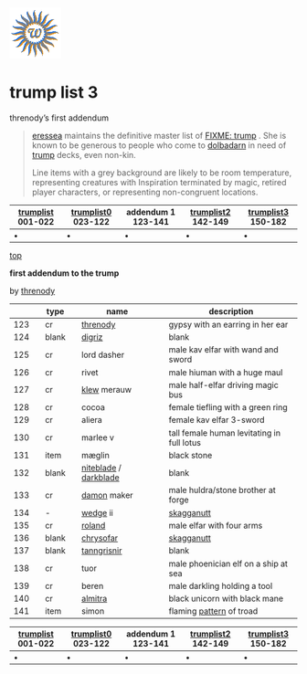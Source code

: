![wsun](assets/wsun.gif)

# trump list 3

 threnody’s first addendum
>
>    [eressea](eressea.md)  maintains the definitive master list of  [FIXME: trump](trump.md) . She is known to be generous to people who come to  [dolbadarn](dolbadarn.md)  in need of  [trump](trump.md)  decks, even non-kin. 
>
>   Line items with a grey background are likely to be room temperature, representing creatures with Inspiration terminated by magic, retired player characters, or representing non-congruent locations. 

|  [trumplist](trumplist.md) 001-022  |  [trumplist0](trumplist0.md) 023-122  | addendum 1 123-141  |  [trumplist2](trumplist2.md) 142-149  |  [trumplist3](trumplist3.md) 150-182  | 
| ----------------------------------- | ------------------------------------- | ------------------- | ------------------------------------- | ------------------------------------- | 
| •                                   | •                                     | •                   | •                                     | •                                     | 

 [top](#top) 

  **first addendum to the trump**

 by  [threnody](threnody.md) 

|       |   |  type   |   |  name                                                   |   |  description                                 | 
| ----- | - | ------- | - | ------------------------------------------------------- | - | -------------------------------------------- | 
|  123  |   |  cr     |   |  [threnody](threnody.md)                                |   |  gypsy with an earring in her ear            | 
|  124  |   |  blank  |   |  [digriz](digriz.md)                                    |   |  blank                                       | 
|  125  |   |  cr     |   |  lord dasher                                            |   |  male kav elfar with wand and sword          | 
|  126  |   |  cr     |   |  rivet                                                  |   |  male hiuman with a huge maul                | 
|  127  |   |  cr     |   |  [klew](klew.md) merauw                                 |   |  male half-elfar driving magic bus           | 
|  128  |   |  cr     |   |  cocoa                                                  |   |  female tiefling with a green ring           | 
|  129  |   |  cr     |   |  aliera                                                 |   |  female kav elfar 3-sword                    | 
|  130  |   |  cr     |   |  marlee v                                               |   |  tall female human levitating in full lotus  | 
|  131  |   |  item   |   |  mæglin                                                 |   |  black stone                                 | 
|  132  |   |  blank  |   |  [niteblade](niteblade.md) / [darkblade](darkblade.md)  |   |  blank                                       | 
|  133  |   |  cr     |   |  [damon](damon.md) maker                                |   |  male huldra/stone brother at forge          | 
|  134  |   |  -      |   |  [wedge](wedge.md) ii                                   |   |  [skagganutt](skagganutt.md)                 | 
|  135  |   |  cr     |   |  [roland](roland.md)                                    |   |  male elfar with four arms                   | 
|  136  |   |  blank  |   |  [chrysofar](chrysofar.md)                              |   |  [skagganutt](skagganutt.md)                 | 
|  137  |   |  blank  |   |  [tanngrisnir](tanngrisnir.md)                          |   |  blank                                       | 
|  138  |   |  cr     |   |  tuor                                                   |   |  male phoenician elf on a ship at sea        | 
|  139  |   |  cr     |   |  beren                                                  |   |  male darkling holding a tool                | 
|  140  |   |  cr     |   |  [almitra](almitra.md)                                  |   |  black unicorn with black mane               | 
|  141  |   |  item   |   |  simon                                                  |   |  flaming [pattern](pattern.md) of troad      | 

|  [trumplist](trumplist.md) 001-022  |  [trumplist0](trumplist0.md) 023-122  | addendum 1 123-141  |  [trumplist2](trumplist2.md) 142-149  |  [trumplist3](trumplist3.md) 150-182  | 
| ----------------------------------- | ------------------------------------- | ------------------- | ------------------------------------- | ------------------------------------- | 
| •                                   | •                                     | •                   | •                                     | •                                     | 

 